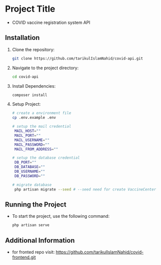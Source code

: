 # Project Title
- COVID vaccine registration system API


## Installation
1. Clone the repository:
   ```bash
   git clone https://github.com/tarikulIslamNahid/covid-api.git 
   ```
2. Navigate to the project directory:
   ```bash
   cd covid-api
   ```
3. Install Dependencies:
   ```bash
   composer install
   ```
4. Setup Project:
   ```bash
   # create a environment file
   cp .env.example .env

   # setup the mail credential
    MAIL_HOST=""
    MAIL_PORT=""
    MAIL_USERNAME=""
    MAIL_PASSWORD=""
    MAIL_FROM_ADDRESS=""

   # setup the database credential
    DB_PORT=""
    DB_DATABASE=""
    DB_USERNAME=""
    DB_PASSWORD=""

   # migrate database
    php artisan migrate --seed # --seed need for create VaccineCenter
   ```

## Running the Project
- To start the project, use the following command:
  ```bash
  php artisan serve
  ```

## Additional Information
- for fronted repo visit: https://github.com/tarikulIslamNahid/covid-frontend.git 

